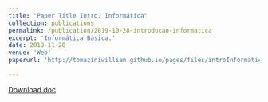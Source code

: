 ```yaml
---
title: "Paper Title Intro. Informática"
collection: publications
permalink: /publication/2019-10-28-introducao-informatica
excerpt: 'Informática Básica.'
date: 2019-11-28
venue: 'Web'
paperurl: 'http://tomaziniwilliam.github.io/pages/files/introInformatica.pdf'

---
```



[Download doc](http://tomaziniwilliam.github.io/pages/files/introInformatica.pdf)
